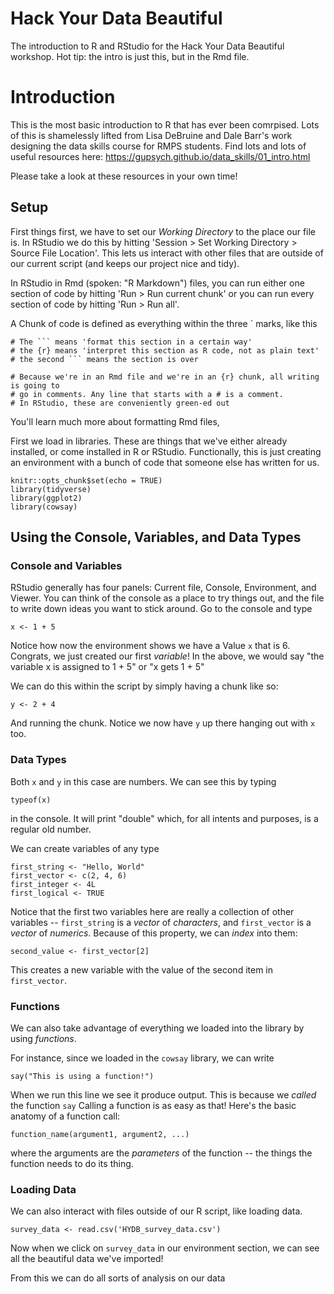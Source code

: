 # Hack Your Data Beautiful

The introduction to R and RStudio for the Hack Your Data Beautiful workshop. Hot tip: the intro is just this, but in the Rmd file. 

# Introduction

This is the most basic introduction to R that has ever been comrpised. Lots of this is shamelessly lifted from Lisa DeBruine and Dale Barr's work designing the data skills course for RMPS students. Find lots and lots of useful resources here: https://gupsych.github.io/data_skills/01_intro.html

Please take a look at these resources in your own time!

## Setup

First things first, we have to set our *Working Directory* to the place our file is. In RStudio we do this by hitting 'Session > Set Working Directory > Source File Location'. This lets us interact with other files that are outside of our current script (and keeps our project nice and tidy).

In RStudio in Rmd (spoken: "R Markdown") files, you can run either one section of code by hitting 'Run > Run current chunk' or you can run every section of code by hitting 'Run > Run all'.

A Chunk of code is defined as everything within the three ` marks, like this

```{r}
# The ``` means 'format this section in a certain way'
# the {r} means 'interpret this section as R code, not as plain text'
# the second ``` means the section is over

# Because we're in an Rmd file and we're in an {r} chunk, all writing is going to 
# go in comments. Any line that starts with a # is a comment. 
# In RStudio, these are conveniently green-ed out
```

You'll learn much more about formatting Rmd files, 

First we load in libraries. These are things that we've either already installed, or come installed in R or RStudio. Functionally, this is just creating an environment with a bunch of code that someone else has written for us. 
```{r setup, include=FALSE}
knitr::opts_chunk$set(echo = TRUE)
library(tidyverse)
library(ggplot2)
library(cowsay)
```

## Using the Console, Variables, and Data Types

### Console and Variables
RStudio generally has four panels: Current file, Console, Environment, and Viewer. You can think of the console as a place to try things out, and the file to write down ideas you want to stick around. Go to the console and type 
```{r}
x <- 1 + 5
```
Notice how now the environment shows we have a Value `x` that is 6. Congrats, we just created our first  *variable*! 
In the above, we would say "the variable x is assigned to 1 + 5" or "x gets 1 + 5"

We can do this within the script by simply having a chunk like so: 
```{r}
y <- 2 + 4
```
And running the chunk. Notice we now have `y` up there hanging out with `x` too.


### Data Types

Both `x` and `y` in this case are numbers. We can see this by typing 
```{r}
typeof(x)
```
in the console. It will print "double" which, for all intents and purposes, is a regular old number.

We can create variables of any type
```{r}
first_string <- "Hello, World"
first_vector <- c(2, 4, 6)
first_integer <- 4L
first_logical <- TRUE
```

Notice that the first two variables here are really a collection of other variables -- 
`first_string` is a *vector* of *characters*, and `first_vector` is a *vector* of *numerics*. 
Because of this property, we can *index* into them:
```{r}
second_value <- first_vector[2]
```
This creates a new variable with the value of the second item in `first_vector`.

### Functions
We can also take advantage of everything we loaded into the library by using *functions*.

For instance, since we loaded in the `cowsay` library, we can write
```{r}
say("This is using a function!")
```

When we run this line we see it produce output. This is because we *called* the function `say`
Calling a function is as easy as that! Here's the basic anatomy of a function call:
```
function_name(argument1, argument2, ...)
```
where the arguments are the *parameters* of the function -- the things the function needs to do its thing. 

### Loading Data
We can also interact with files outside of our R script, like loading data. 
```{r}
survey_data <- read.csv('HYDB_survey_data.csv')
```
Now when we click on `survey_data` in our environment section, we can see all the beautiful data we've imported! 

From this we can do all sorts of analysis on our data
